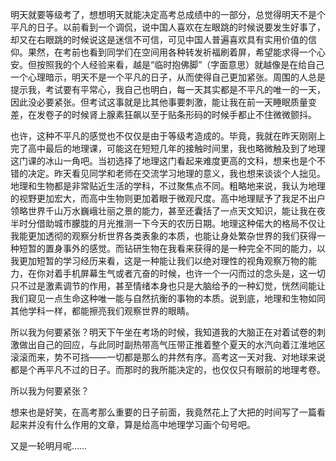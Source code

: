 明天就要等级考了，想想明天就能决定高考总成绩中的一部分，总觉得明天不是个平凡的日子。以前看到一个调侃，说中国人喜欢在左眼跳的时候说要发生好事了，却又在右眼跳的时候说这是迷信不可信，可见中国人普遍喜欢具有实用价值的信仰。果然，在考前也看到同学们在空间用各种转发祈福刷着屏，希望能求得一个心安。但按照我的个人经验来看，越是“临时抱佛脚”（字面意思）就越像是在给自己一个心理暗示，明天不是一个平凡的日子，从而使得自己更加紧张。周围的人总是提示我，考试要有平常心，我自己也明白，每一天其实都是不平凡的唯一的一天，因此没必要紧张。但考试这事就是比其他事要刺激，能让我在前一天睡眠质量变差，在发卷子的时候肾上腺素狂飙以至于贴条形码的时候手都止不住微微颤抖。

也许，这种不平凡的感觉也不仅仅是由于等级考造成的。毕竟，我就在昨天刚刚上完了高中最后的地理课，可能这在短短几年的接触时间里，我也略微触及到了地理这门课的冰山一角吧。当初选择了地理这门看起来难度更高的文科，想来也是个不错的决定。昨天看见同学和老师在交流学习地理的意义，我也想来谈谈个人拙见。地理和生物都是非常贴近生活的学科，不过聚焦点不同。粗略地来说，我认为地理的视野更加宏大，而高中生物则更加着眼于微观尺度。高中地理赋予了我足不出户领略世界千山万水巍峨壮丽之景的能力，甚至还囊括了一点天文知识，能让我在夜半时分借助城市朦胧的月光推测一下今天的农历日期。地理这种偌大的格局不仅让我能更加透彻的观察分析世界各类表象的本质，也能让身处繁杂世界的我们获得一种短暂的置身事外的感觉。而钻研生物在我看来获得的是一种完全不同的能力，以我更加短暂的学习经历来看，这是一种能让我们以绝对理性的视角观察万物的能力，在你对着手机屏幕生气或者亢奋的时候，也许一个一闪而过的念头是，这一切只不过是激素调节的作用，甚至情绪本身也只是大脑给予的一种幻觉，恍然间能让我们窥见一点生命这种唯一能与自然抗衡的事物的本质。说到底，地理和生物如同其他学科一样，都能擦亮我们观察世界的眼睛。

所以我为何要紧张？明天下午坐在考场的时候，我知道我的大脑正在对着试卷的刺激做出自己的回应，与此同时副热带高气压带正推着整个夏天的水汽向着江淮地区滚滚而来，势不可挡——一切都是那么的井然有序。高考这一天对我、对地球来说都是个再平凡不过的日子。而那时的我所能决定的，也仅仅只有眼前的地理考卷。

所以我为何要紧张？

想来也是好笑，在高考那么重要的日子前面，我竟然花上了大把的时间写了一篇看起来并没有什么作用的文章，算是给高中地理学习画个句号吧。

又是一轮明月呢……